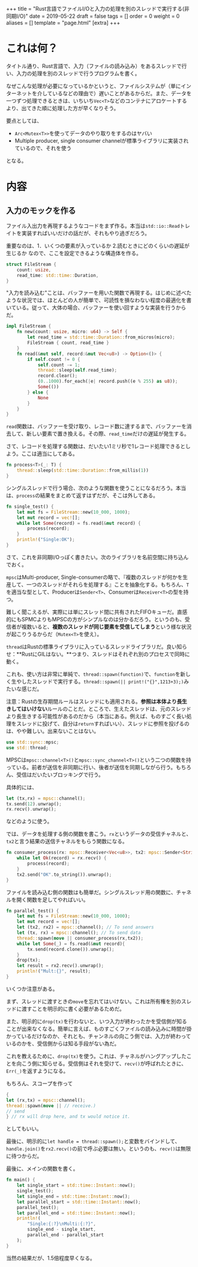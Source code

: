 +++
title = "Rust言語でファイルI/Oと入力の処理を別のスレッドで実行する(非同期I/O)"
date = 2019-05-22
draft = false
tags = []
order = 0
weight = 0
aliases = []
template = "page.html"
[extra]
+++

# これは何？

タイトル通り、Rust言語で、入力（ファイルの読み込み）をあるスレッドで行い、入力の処理を別のスレッドで行うプログラムを書く。

なぜこんな処理が必要になっているかというと、ファイルシステムが（単にインターネットを介しているなどの理由で）遅いことがあるからだ。また、データを一つずつ処理できるときは、いちいち`Vec<T>`などのコンテナにアロケートするより、出てきた順に処理した方が早くなりそう。

要点としては、

- `Arc<Mutex<T>>`を使ってデータのやり取りをするのはヤバい
- Multiple producer, single consumer channelが標準ライブラリに実装されているので、それを使う 

となる。

<!-- more -->

# 内容

## 入力のモックを作る

ファイル入出力を再現するようなコードをまず作る。本当は`std::io::Read`トレイトを実装すればいいだけの話だが、それもやり過ぎだろう。

重要なのは、1．いくつの要素が入っているか 2.読むときにどのくらいの遅延が生じるか なので、ここを設定できるような構造体を作る。

```rust
struct FileStream {
    count: usize,
    read_time: std::time::Duration,
}
```

"入力を読み込む"ことは、バッファーを用いた関数で再現する。はじめに述べたような状況では、ほとんどの人が簡単で、可読性を損なわない程度の最適化を書いている。従って、大体の場合、バッファーを使い回すような実装を行うからだ。

```rust
impl FileStream {
    fn new(count: usize, micro: u64) -> Self {
        let read_time = std::time::Duration::from_micros(micro);
        FileStream { count, read_time }
    }
    fn read(&mut self, record:&mut Vec<u8>) -> Option<()> {
        if self.count != 0 {
            self.count -= 1;
            thread::sleep(self.read_time);
            record.clear();
            (0..1000).for_each(|e| record.push((e % 255) as u8));
            Some(())
        } else {
            None
        }
    }
}
```
`read`関数は、バッファーを受け取り、レコード数に達するまで、バッファーを消去して、新しい要素で置き換える。その際、`read_time`だけの遅延が発生する。


さて、レコードを処理する関数は、だいたい1ミリ秒で1レコード処理できるとしよう。ここは適当にしてある。
```rust
fn process<T>(_: T) {
    thread::sleep(std::time::Duration::from_millis(1))
}
```

シングルスレッドで行う場合、次のような関数を使うことになるだろう。本当は、`process`の結果をまとめて返すはずだが、そこは外してある。

```rust
fn single_test() {
    let mut fs = FileStream::new(10_000, 1000);
    let mut record = vec![];
    while let Some(record) = fs.read(&mut record) {
        process(record);
    }
    println!("Single:OK");
}
```

さて、これを非同期I/Oっぽく書きたい。次のライブラリを名前空間に持ち込んでおく。

`mpsc`はMulti-producer, Single-consumerの略で、『複数のスレッドが何かを生産して、一つのスレッドがそれらを処理する』ことを抽象化する。もちろん、`T`を適当な型として、Producerは`Sender<T>`、Consumerは`Receiver<T>`の型を持つ。

難しく聞こえるが、実際には単にスレッド間に共有されたFIFOキューだ。直感的にもSPMCよりもMPSCの方がシンプルなのは分かるだろう。というのも、受信者が複数いると、**複数のスレッドが同じ要素を受信してしまう**という様な状況が起こりうるからだ（`Mutex<T>`を使え）。

`thread`はRustの標準ライブラリに入っているスレッドライブラリだ。良い知らせ：**RustにGILはない。**つまり、スレッドはそれぞれ別のプロセスで同時に動く。

これも、使い方は非常に単純で、`thread::spawn(function)`で、`function`を新しく生やしたスレッドで実行する。`thread::spawn(|| print!("{}",1213+3);)`みたいな感じだ。

注意：Rustの生存期間ルールはスレッドにも適用される。**参照は本体より長生きしてはいけない**ルールのことだ。ところで、生えたスレッドは、元のスレッドより長生きする可能性があるのだから（本当にある。例えば、ものすごく長い処理をスレッドに投げて、自分は`return`すればいい）、スレッドに参照を投げるのは、やや難しい。出来ないことはない。


```rust
use std::sync::mpsc;
use std::thread;
```

MPSCは`mpsc::channel<T>()`と`mpsc::sync_channel<T>()`という二つの関数を持っている。前者が送信を非同期に行い、後者が送信を同期しながら行う。もちろん、受信はだいたいブロッキングで行う。

具体的には、

```rust
let (tx,rx) = mpsc::channel();
tx.send(12).unwrap();
rx.recv().unwrap();
```

などのように使う。

では、データを処理する側の関数を書こう。`rx`というデータの受信チャネルと、`tx2`と言う結果の送信チャネルをもらう関数になる。

```rust
fn consumer_process(rx: mpsc::Receiver<Vec<u8>>, tx2: mpsc::Sender<String>){
    while let Ok(record) = rx.recv() {
        process(record);
    }
    tx2.send("OK".to_string()).unwrap();
}
```

ファイルを読み込む側の関数はも簡単だ。シングルスレッド用の関数に、チャネルを開く関数を足してやればいい。

```rust
fn parallel_test() {
    let mut fs = FileStream::new(10_000, 1000);
    let mut record = vec![];
    let (tx2, rx2) = mpsc::channel(); // To send answers
    let (tx, rx) = mpsc::channel(); // To send data
    thread::spawn(move || consumer_process(rx,tx2));
    while let Some(_) = fs.read(&mut record){
        tx.send(record.clone()).unwrap();
    }
    drop(tx);
    let result = rx2.recv().unwrap();
    println!("Mult:{}", result);
}
```

いくつか注意がある。

まず、スレッドに渡すときの`move`を忘れてはいけない。これは所有権を別のスレッドに渡すことを明示的に書く必要があるためだ。

また、明示的に`drop(tx)`を行わないと、いつ入力が終わったかを受信側が知ることが出来なくなる。簡単に言えば、ものすごくファイルの読み込みに時間が掛かっているだけなのか、それとも、チャンネルの向こう側では、入力が終わっているのかを、受信側からは知る手段がない為だ。

これを教えるために、`drop(tx)`を使う。これは、チャネルがハングアップしたことを向こう側に知らせる。受信側はそれを受けて、`recv()`が呼ばれたときに、`Err(_)`を返すようになる。

もちろん、スコープを作って
```rust
{
let (rx,tx) = mpsc::channel();
thread::spawn(move || // receive.)
// send
} // rx will drop here, and tx would notice it.
```
としてもいい。

最後に、明示的に`let handle = thread::spawn();`と変数をバインドして、`handle.join()`を`rx2.recv()`の前で呼ぶ必要は無い。というのも、`recv()`は無限に待つからだ。

最後に、メインの関数を書く。
```rust
fn main() {
    let single_start = std::time::Instant::now();
    single_test();
    let single_end = std::time::Instant::now();
    let parallel_start = std::time::Instant::now();
    parallel_test();
    let parallel_end = std::time::Instant::now();
    println!(
        "Single:{:?}\nMulti:{:?}",
        single_end - single_start,
        parallel_end - parallel_start
    );
}
```

当然の結果だが、1.5倍程度早くなる。

